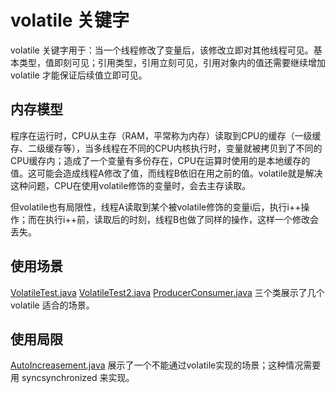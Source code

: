 # volatile 关键字

volatile 关键字用于：当一个线程修改了变量后，该修改立即对其他线程可见。基本类型，值即刻可见；引用类型，引用立刻可见，引用对象内的值还需要继续增加 volatile 才能保证后续值立即可见。

## 内存模型

程序在运行时，CPU从主存（RAM，平常称为内存）读取到CPU的缓存（一级缓存、二级缓存等），当多线程在不同的CPU内核执行时，变量就被拷贝到了不同的CPU缓存内；造成了一个变量有多份存在，CPU在运算时使用的是本地缓存的值。这可能会造成线程A修改了值，而线程B依旧在用之前的值。volatile就是解决这种问题，CPU在使用volatile修饰的变量时，会去主存读取。

但volatile也有局限性，线程A读取到某个被volatile修饰的变量i后，执行i++操作；而在执行i++前，读取后的时刻，线程B也做了同样的操作，这样一个修改会丢失。

## 使用场景

[VolatileTest.java](./VolatileTest.java) [VolatileTest2.java](./VolatileTest2.java) [ProducerConsumer.java](./ProducerConsumer.java) 三个类展示了几个 volatile 适合的场景。

## 使用局限

[AutoIncreasement.java](./AutoIncreasement.java) 展示了一个不能通过volatile实现的场景；这种情况需要用 syncsynchronized 来实现。
